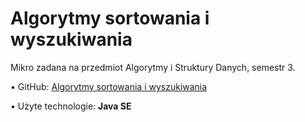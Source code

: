 <h1> Algorytmy sortowania i wyszukiwania</h1>

Mikro zadana na przedmiot Algorytmy i Struktury Danych, semestr 3.

• GitHub: <a href="http://github.com/trzye/SortingAlgorithms">Algorytmy sortowania i wyszukiwania</a>

• Użyte technologie: <b>Java SE</b>
